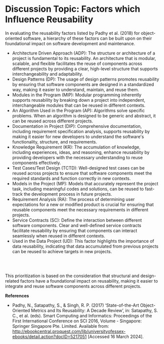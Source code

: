 # Discussion Topic: Factors which Influence Reusability

In evaluating the reusability factors listed by Padhy et al. (2018) for object-oriented software, a hierarchy of these factors can be built upon on their foundational impact on software development and maintenance.
</br>

- Architecture Driven Approach (ADP): The structure or architecture of a project is fundamental to its reusability. An architecture that is modular, scalable, and flexible facilitates the reuse of components across different projects by providing a clear, high-level structure that supports interchangeability and adaptability.
- Design Patterns (DP): The usage of design patterns promotes reusability by ensuring that software components are designed in a standardized way, making it easier to understand, maintain, and reuse them.
- Modules in the Program (MIP): Modular programming inherently supports reusability by breaking down a project into independent, interchangeable modules that can be reused in different contexts.
- An Algorithm Used in the Program (AP): Algorithms solve specific problems. When an algorithm is designed to be generic and abstract, it can be reused across different projects.
- Documentation in Project (DIP): Comprehensive documentation, including requirement specification analysis, supports reusability by making it easier for new developers to understand the software's functionality, structure, and requirements.
- Knowledge Requirement (KR): The accumulation of knowledge, including experiences, ideas, and reasoning, enhance reusability by providing developers with the necessary understanding to reuse components effectively.
- Test Cases/Test Design (TCTD): Well-designed test cases can be reused across projects to ensure that software components meet the required standards and function correctly in new contexts.
- Models in the Project (MP): Models that accurately represent the project task, including meaningful codes and solutions, can be reused to fast-track the development process in future projects.
- Requirement Analysis (RA): The process of determining user expectations for a new or modified product is crucial for ensuring that reusable components meet the necessary requirements in different projects.
- Service Contracts (SC): Define the interaction between different software components. Clear and well-defined service contracts facilitate reusability by ensuring that components can interact seamlessly when reused in different contexts.
- Used in the Data Project (UD): This factor highlights the importance of data reusability, indicating that data accumulated from previous projects can be reused to achieve targets in new projects.
</br>
</br>

This prioritization is based on the consideration that structural and design-related factors have a foundational impact on reusability, making it easier to integrate and reuse software components across different projects.
</br>


**References**
- Padhy, N., Satapathy, S., & Singh, R. P. (2017) ‘State-of-the-Art Object-Oriented Metrics and Its Reusability: A Decade Review’, in: Satapathy, S. C., et al. (eds). Smart Computing and Informatics: Proceedings of the First International Conference on SCI 2016, Volume - Singapore: Springer Singapore Pte. Limited. Available from: http://ebookcentral.proquest.com/lib/universityofessex-ebooks/detail.action?docID=5217051 [Accessed 16 March 2024].
